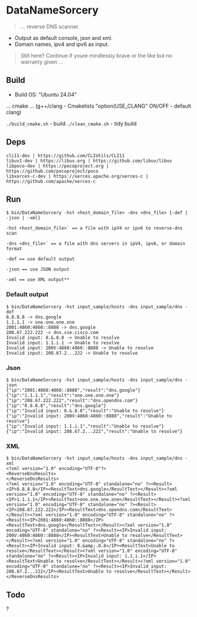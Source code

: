 # DataNameSorcery

> ... reverse DNS scanner.

- Output as default console, json and xml. 
- Domain names, ipv4 and ipv6 as input.

> Still here? Continue if youre mindlessly brave or the like but no warranty given ...


## Build

- Build OS: "Ubuntu 24.04"

... cmake ...
(g++/clang - Cmakelists "option(USE_CLANG" ON/OFF - default clang)

`./build_cmake.sh` - build
`./clean_cmake.sh` - tidy build


## Deps
```
cli11-dev | https://github.com/CLIUtils/CLI11
libuv1-dev | https://libuv.org | https://github.com/libuv/libuv
libpoco-dev | https://pocoproject.org | https://github.com/pocoproject/poco
libxerces-c-dev | https://xerces.apache.org/xerces-c | https://github.com/apache/xerces-c
```

## Run
```
$ bin/DataNameSorcery -hst <host_domain_file> -dns <dns_file> {-def | -json | -xml}

-hst <host_domain_file>` == a file with ipV4 or ipv6 to reverse-dns scan

-dns <dns_file>` == a file with dns servers in ipV4, ipv6, or domain format

-def == use default output

-json == use JSON output 

-xml == use XML output**
```


### Default output
```
$ bin/DataNameSorcery -hst input_sample/hosts -dns input_sample/dns -def
8.8.8.8 -> dns.google
1.1.1.1 -> one.one.one.one
2001:4860:4860::8888 -> dns.google
208.67.222.222 -> dns.sse.cisco.com
Invalid input: 8.&.8.8 -> Unable to resolve
Invalid input: 1.1.i.1 -> Unable to resolve
Invalid input: 200V:4860:4860::8888 -> Unable to resolve
Invalid input: 208.67.2...222 -> Unable to resolve
```


### Json
```
$ bin/DataNameSorcery -hst input_sample/hosts -dns input_sample/dns -json
{"ip":"2001:4860:4860::8888","result":"dns.google"}
{"ip":"1.1.1.1","result":"one.one.one.one"}
{"ip":"208.67.222.222","result":"dns.opendns.com"}
{"ip":"8.8.8.8","result":"dns.google"}
{"ip":"Invalid input: 8.&.8.8","result":"Unable to resolve"}
{"ip":"Invalid input: 200V:4860:4860::8888","result":"Unable to resolve"}
{"ip":"Invalid input: 1.1.i.1","result":"Unable to resolve"}
{"ip":"Invalid input: 208.67.2...222","result":"Unable to resolve"}
```


### XML
```
$ bin/DataNameSorcery -hst input_sample/hosts -dns input_sample/dns -xml
<?xml version="1.0" encoding="UTF-8"?>
<ReverseDnsResults>
</ReverseDnsResults>
<?xml version="1.0" encoding="UTF-8" standalone="no" ?><Result><IP>8.8.8.8</IP><ResultText>dns.google</ResultText></Result><?xml version="1.0" encoding="UTF-8" standalone="no" ?><Result><IP>1.1.1.1</IP><ResultText>one.one.one.one</ResultText></Result><?xml version="1.0" encoding="UTF-8" standalone="no" ?><Result><IP>208.67.222.222</IP><ResultText>dns.opendns.com</ResultText></Result><?xml version="1.0" encoding="UTF-8" standalone="no" ?><Result><IP>2001:4860:4860::8888</IP><ResultText>dns.google</ResultText></Result><?xml version="1.0" encoding="UTF-8" standalone="no" ?><Result><IP>Invalid input: 200V:4860:4860::8888</IP><ResultText>Unable to resolve</ResultText></Result><?xml version="1.0" encoding="UTF-8" standalone="no" ?><Result><IP>Invalid input: 8.&amp;.8.8</IP><ResultText>Unable to resolve</ResultText></Result><?xml version="1.0" encoding="UTF-8" standalone="no" ?><Result><IP>Invalid input: 1.1.i.1</IP><ResultText>Unable to resolve</ResultText></Result><?xml version="1.0" encoding="UTF-8" standalone="no" ?><Result><IP>Invalid input: 208.67.2...222</IP><ResultText>Unable to resolve</ResultText></Result></ReverseDnsResults>
```


## Todo

?
